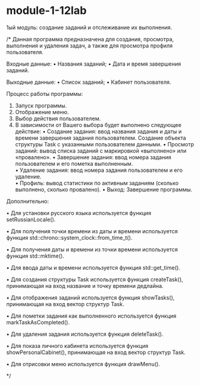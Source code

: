 # module-1-12lab
1ый модуль: создание заданий и отслеживание их выполнения.

/*
Данная программа предназначена для создания, просмотра, выполнения и удаления задач, а также для просмотра профиля пользователя.

Входные данные: 
• Названия заданий; 
• Дата и время завершения заданий.

Выходные данные:
• Список заданий;
• Кабинет пользователя.

Процесс работы программы: 
1. Запуск программы. 
2. Отображение меню. 
3. Выбор действия пользователем.
4. В зависимости от Вашего выбора будет выполнено следующее действие: 
• Создание задания: ввод названия задания и даты и времени завершения задания пользователем. Создание объекта структуры Task с указанными пользователем данными.
• Просмотр заданий: вывод списка заданий с маркировкой «выполнено» или «провалено».
• Завершение задания: ввод номера задания пользователем и его пометка выполненным.  
• Удаление задания: ввод номера задания пользователем и его удаление.     
• Профиль: вывод статистики по активным заданиям (сколько выполнено, сколько провалено).
• Выход: Завершение программы.

Дополнительно: 

• Для установки русского языка используется функция setRussianLocale().

• Для получения точки времени из даты и времени используется функция std::chrono::system_clock::from_time_t().

• Для получения даты и времени из точки времени используется функция std::mktime().

• Для ввода даты и времени используется функция std::get_time().

• Для создания структуры Task используется функция createTask(), принимающая на вход название и точку времени дедлайна.

• Для отображения заданий используется функция showTasks(), принимающая на вход вектор структур Task. 

• Для пометки задания как выполненного используется функция markTaskAsCompleted(). 

• Для удаления задания используется функция deleteTask().

• Для показа личного кабинета используется функция showPersonalCabinet(), принимающая на вход вектор структур Task. 

• Для отрисовки меню используется функция drawMenu().

*/
